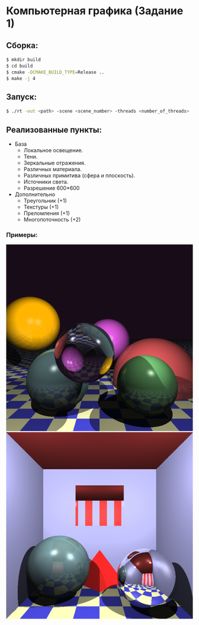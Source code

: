 #  Компьютерная графика (Задание 1) 

## Сборка:
```bash
$ mkdir build
$ cd build
$ cmake -DCMAKE_BUILD_TYPE=Release ..
$ make -j 4
```
## Запуск:
```bash
$ ./rt -out <path> -scene <scene_number> -threads <number_of_threads>
```
## Реализованные пункты:
- База
    - Локальное освещение.
    - Тени.
    - Зеркальные отражения.
    - Различных материала.
    - Различных примитива (сфера и плоскость).
    - Источники света.
	- Разрешение 600*600
- Дополнительно
	- Треугольник (+1)
	- Текстуры (+1)
	- Преломления (+1)
	- Многопоточность (+2)
	
### Примеры: 
![Example](examples/example1.bmp)
![Example](examples/example2.bmp)